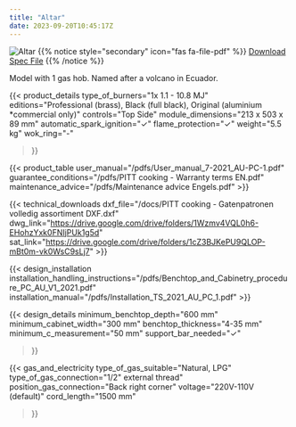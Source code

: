 ```yaml
---
title: "Altar"
date: 2023-09-20T10:45:17Z
---
```

![Altar](/images/altar.png)
{{% notice style="secondary" icon="fas fa-file-pdf" %}}
[Download Spec File](/pdfs/PITT-cooking-Techn.-Document-Altar-NL-EN.pdf)
{{% /notice %}}

Model with 1 gas hob. Named after a volcano in Ecuador.

{{< product_details 
  type_of_burners="1x 1.1 - 10.8 MJ"
  editions="Professional (brass), Black (full black), Original (aluminium *commercial only)"
  controls="Top Side"
  module_dimensions="213 x 503 x 89 mm"
  automatic_spark_ignition="✓"
  flame_protection="✓"
  weight="5.5 kg"
  wok_ring="-"
>}}

{{< product_table user_manual="/pdfs/User_manual_7-2021_AU-PC-1.pdf" guarantee_conditions="/pdfs/PITT cooking - Warranty terms EN.pdf" maintenance_advice="/pdfs/Maintenance advice Engels.pdf" >}}

{{< technical_downloads dxf_file="/docs/PITT cooking - Gatenpatronen volledig assortiment DXF.dxf" dwg_link="https://drive.google.com/drive/folders/1Wzmv4VQL0h6-EHohzYxk0FNIjPUk1g5d" sat_link="https://drive.google.com/drive/folders/1cZ3BJKePU9QLOP-mBt0m-vk0WsC9sLj7" >}}

{{< design_installation installation_handling_instructions="/pdfs/Benchtop_and_Cabinetry_procedure_PC_AU_V1_2021.pdf" installation_manual="/pdfs/Installation_TS_2021_AU_PC_1.pdf" >}}

{{< design_details 
  minimum_benchtop_depth="600 mm"
  minimum_cabinet_width="300 mm"
  benchtop_thickness="4-35 mm"
  minimum_c_measurement="50 mm"
  support_bar_needed="✓"
>}}

{{< gas_and_electricity 
  type_of_gas_suitable="Natural, LPG"
  type_of_gas_connection="1/2\" external thread"
  position_gas_connection="Back right corner"
  voltage="220V-110V (default)"
  cord_length="1500 mm"
>}}